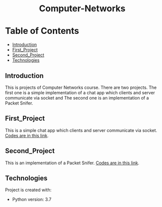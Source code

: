 # <p align="center">Computer-Networks</p>

# Table of Contents
- [Introduction](https://github.com/mohammadtavakoli78/Computer-Networks#introduction)
- [First_Project](https://github.com/mohammadtavakoli78/Computer-Networks#First_Project)
- [Second_Project](https://github.com/mohammadtavakoli78/Computer-Networks#Second_Project)
- [Technologies](https://github.com/mohammadtavakoli78/Computer-Networks#technologies)

## Introduction
This is projects of Computer Networks course. There are two projects. The first one is a simple implementation of a chat app which clients and server communicate via socket and The second one is an implementation of a Packet Snifer.

## First_Project
This is a simple chat app which clients and server communicate via socket. [Codes are in this link](https://github.com/mohammadtavakoli78/Computer-Networks/tree/master/Project%201).

## Second_Project
This is an implementation of a Packet Snifer. [Codes are in this link](https://github.com/mohammadtavakoli78/Computer-Networks/tree/master/Project%202).

## Technologies
Project is created with:
* Python version: 3.7
